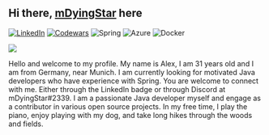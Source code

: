 
## Hi there, [mDyingStar](https://www.xing.com/profile/Alexander_Zotz3/cve) here

[![LinkedIn](https://img.shields.io/badge/linkedin-%230077B5.svg?style=for-the-badge&logo=linkedin&logoColor=white)]([https://stackoverflow.com/users/12299287/cryptocode](https://www.linkedin.com/in/alexmitdembart/))
[![Codewars](https://img.shields.io/badge/Codewars-B1361E?style=for-the-badge&logo=codewars&logoColor=grey)](https://www.codewars.com/users/AlexMitDemBart)
![Spring](https://img.shields.io/badge/spring-%236DB33F.svg?style=for-the-badge&logo=spring&logoColor=white)
![Azure](https://img.shields.io/badge/azure-%230072C6.svg?style=for-the-badge&logo=microsoftazure&logoColor=white)
![Docker](https://img.shields.io/badge/docker-%230db7ed.svg?style=for-the-badge&logo=docker&logoColor=white)

<img src="https://readme-typing-svg.demolab.com?font=Montserrat&duration=7000&pause=1500&width=435&lines=JAVA+OCP+11+%26+17+DEVELOPER;MICROSOFT+CERTIFIED+AZURE+DEVELOPER" />

Hello and welcome to my profile. My name is Alex, I am 31 years old and I am from Germany, near Munich. I am currently looking for motivated Java developers who have experience with Spring. You are welcome to connect with me. Either through the LinkedIn badge or through Discord at mDyingStar#2339. I am a passionate Java developer myself and engage as a contributor in various open source projects. In my free time, I play the piano, enjoy playing with my dog, and take long hikes through the woods and fields.


